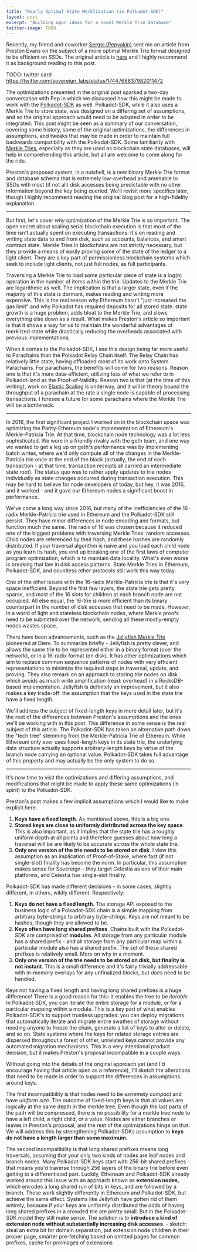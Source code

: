```yaml
---
title: "Nearly Optimal State Merklization (in Polkadot-SDK)"
layout: post
excerpt: "Building upon ideas for a novel Merkle Trie database"
twitter-image: TODO
---
```


Recently, my friend and coworker [Sergei (Pepyakin)](https://pep.wtf) sent me an article from Preston Evans on the subject of a more optimal Merkle Trie format designed to be efficient on SSDs. The original article is [here](https://www.prestonevans.me/nearly-optimal-state-merklization/) and I highly recommend it as background reading to this post.

TODO: twitter card https://twitter.com/sovereign_labs/status/1744768837982011472

The optimizations presented in the original post sparked a two-day conversation with Pep in which we discussed how this might be made to work with the [Polkadot-SDK](https://github.com/paritytech/polkadot-sdk) as well. Polkadot-SDK, while it also uses a Merkle Trie to store state, was designed on a differing set of assumptions, and so the original approach would need to be adapted in order to be integrated. This post might be seen as a summary of our conversation, covering some history, some of the original optimizations, the differences in assumptions, and tweaks that may be made in order to maintain full backwards compatibility with the Polkadot-SDK. Some familiarity with [Merkle Tries](https://en.wikipedia.org/wiki/Merkle_tree), especially as they are used as blockchain state databases, will help in comprehending this article, but all are welcome to come along for the ride.

Preston's proposed system, in a nutshell, is a new binary Merkle Trie format and database schema that is extremely low-overhead and amenable to SSDs with most (if not all) disk accesses being predictable with no other information beyond the key being queried. We'll revisit more specifics later, though I highly recommend reading the original blog post for a high-fidelity explanation. 

---

But first, let's cover _why_ optimization of the Merkle Trie is so important. The open secret about scaling serial blockchain execution is that most of the time isn't actually spent on executing transactions: it's on reading and writing state data to and from disk, such as accounts, balances, and smart contract state. Merkle Tries in blockchains are not strictly necessary, but they provide a means of easily proving some of the state of the ledger to a light client. They are a key part of permissionless blockchain systems which seek to include light clients, not just full nodes, as full participants.

Traversing a Merkle Trie to load some particular piece of state is a log(n) operation in the number of items within the trie. Updates to the Merkle Trie are logarithmic as well. The implication is that a larger state, even if the majority of this state is dormant, makes reading and writing more expensive. This is the real reason why Ethereum hasn't "just increased the gas limit" and why Polkadot has required deposits for all stored state: state growth is a huge problem, adds bloat to the Merkle Trie, and slows everything else down as a result. What makes Preston's article so important is that it shows a way for us to maintain the wonderful advantages of merklized state while drastically reducing the overheads associated with previous implementations.

When it comes to the Polkadot-SDK, I see this design being far more useful to Parachains than the Polkadot Relay Chain itself. The Relay Chain has relatively little state, having offloaded most of its work onto System Parachains. For parachains, the benefits will come for two reasons. Reason one is that it's more data-efficient, utilizing less of what we refer to in Polkadot-land as the Proof-of-Validity. Reason two is that (at the time of this writing), work on [Elastic Scaling](https://github.com/paritytech/polkadot-sdk/issues/1829) is underway, and it will in theory bound the throughput of a parachain at the rate a single node is capable of processing transactions. I foresee a future for some parachains where the Merkle Trie will be a bottleneck.

---

In 2016, the first significant project I worked on in the blockchain space was optimizing the Parity-Ethereum node's implementation of Ethereum's Merkle-Patricia Trie. At that time, blockchain node technology was a lot less sophisticated. We were in a friendly rivalry with the geth team, and one way we wanted to get a leg up on geth's performance was by implementing batch writes, where we'd only compute all of the changes in the Merkle-Patricia trie once at the end of the block (actually, the end of each transaction - at that time, transaction receipts all carried an intermediate state root). The status quo was to rather apply updates to trie nodes individually as state changes occurred during transaction execution. This may be hard to believe for node developers of today, but hey, it was 2016, and it worked - and it gave our Ethereum nodes a significant boost in performance.

We've come a long way since 2016, but many of the inefficiencies of the 16-radix Merkle-Patricia trie used in Ethereum and the Polkadot-SDK still persist. They have minor differences in node encoding and formats, but function much the same. The radix of 16 was chosen because it reduced one of the biggest problems with traversing Merkle Tries: random accesses. Child nodes are referenced by their hash, and these hashes are randomly distributed. If your traversal algorithm is naive and you load each child node as you learn its hash, you end up breaking one of the first laws of computer program optimization, which is to maintain data locality. What's even worse is breaking that law in disk access patterns. State Merkle Tries in Ethereum, Polkadot-SDK, and countless other protocols still work this way today.

One of the other issues with the 16-radix Merkle-Patricia trie is that it's very space inefficient. Beyond the first few layers, the state trie gets pretty sparse, and most of the 16 slots for children at each branch node are not occupied. All else equal, the 16-trie is more efficient than its binary counterpart in the number of disk accesses that need to be made. However, in a world of light and stateless blockchain nodes, where Merkle proofs need to be submitted over the network, sending all these mostly-empty nodes wastes space.

There have been advancements, such as the [Jellyfish Merkle Trie](https://developers.diem.com/papers/jellyfish-merkle-tree/2021-01-14.pdf?ref=127.0.0.1) pioneered at Diem. To summarize briefly - Jellyfish is pretty clever, and allows the same trie to be represented either in a binary format (over the network), or in a 16-radix format (on disk). It has other optimizations which aim to replace common sequence patterns of nodes with very efficient representations to minimize the required steps in traversal, update, and proving. They also remark on an approach to storing trie nodes on disk which avoids as much write amplification (read: overhead) in a RocksDB-based implementation. Jellyfish is definitely an improvement, but it also makes a key trade-off: the assumption that the keys used in the state trie have a fixed length.

We'll address the subject of fixed-length keys in more detail later, but it's the root of the differences between Preston's assumptions and the ones we'll be working with in this post. This difference in some sense is the real subject of this article. The Polkadot-SDK has taken an alternative path down the "tech tree" stemming from the Merkle-Patricia Trie of Ethereum. While Ethereum only ever uses fixed-length keys in its state trie, the underlying data structure actually supports arbitrary-length keys by virtue of the branch node carrying an optional value. Polkadot-SDK takes full advantage of this property and may actually be the only system to do so.

---

It's now time to visit the optimizations and differing assumptions, and modifications that might be made to apply these same optimizations (in spirit) to the Polkadot-SDK.

Preston's post makes a few implicit assumptions which I would like to make explicit here.

1. **Keys have a fixed length**. As mentioned above, this is a big one. 
1. **Stored keys are close to uniformly distributed across the key space**. This is also important, as it implies that the state trie has a roughly uniform depth at all points and therefore guesses about how long a traversal will be are likely to be accurate across the whole state trie.
1. **Only one version of the trie needs to be stored on disk**. I view this assumption as an implication of Proof-of-Stake, where fast (if not single-slot) finality has become the norm. In particular, this assumption makes sense for Sovereign - they target Celestia as one of their main platforms, and Celestia has single-slot finality.

Polkadot-SDK has made different decisions - in some cases, slightly different, in others, wildly different. Respectively:

1. **Keys do not have a fixed length**. The storage API exposed to the business logic of a Polkadot-SDK chain is a simple mapping from arbitrary byte-strings to arbitrary byte-strings. Keys are not meant to be hashes, though they are allowed to be.
2. **Keys often have long shared prefixes**. Chains built with the Polkadot-SDK are comprised of **modules**. All storage from any particular module has a shared prefix - and all storage from any particular map within a particular module also has a shared prefix. The set of these shared prefixes is relatively small. More on why in a moment.
3. **Only one version of the trie needs to be stored on disk, but finality is not instant**. This is a small difference and it's fairly trivially addressable with in-memory overlays for any unfinalized blocks, but does need to be handled.

Keys not having a fixed length and having long shared prefixes is a huge difference! There is a good reason for this: it enables the tree to be _iterable_. In Polkadot-SDK, you can iterate the entire storage for a module, or for a particular mapping within a module. This is a key part of what enables Polkadot-SDK's to support trustless upgrades: you can deploy migrations that automatically iterate and migrate entire swathes of storage without needing anyone to freeze the chain, generate a list of keys to alter or delete, and so on. State systems where the keys for related storage entries are dispersed throughout a forest of other, unrelated keys cannot provide any automated migration mechanisms. This is a very intentional product decision, but it makes Preston's proposal incompatible in a couple ways.

Without going into the details of the original approach yet (and I'd encourage having that article open as a reference), I'll sketch the alterations that need to be made in order to support the differences in assumptions around keys.

The first incompatibility is that nodes need to be _extremely compact_ and have _uniform size_. The outcome of fixed-length keys is that all values are logically at the same depth in the merkle tree. Even though the last parts of the path will be compressed, there is no possibility for a merkle tree node to have a left child, a right child, _or_ a value. Nodes are either branches or leaves in Preston's proposal, and the rest of the optimizations hinge on that. We will address this by strengthening Polkadot-SDKs assumption to **keys do not have a length larger than some maximum**.

The second incompatibility is that long shared prefixes means long traversals, assuming that your only two kinds of nodes are leaf nodes and branch nodes. Many Polkadot-SDK keys start with 256-bit shared prefixes - that means you'd traverse through 256 layers of the binary trie before even getting to a differentiated part. Luckily, Ethereum and Polkadot-SDK already worked around this issue with an approach known as **extension nodes**, which encodes a long shared run of bits in keys, and are followed by a branch. These work slightly differently in Ethereum and Polkadot-SDK, but achieve the same effect. Systems like Jellyfish have gotten rid of them entirely, because if your keys are uniformly distributed the odds of having long shared prefixes in a crowded trie are pretty small. But in the Polkadot-SDK model they still make sense. The solution is to **introduce a kind of extension node without substantially increasing disk accesses**.
    - sketch: steal an extra bit for domain separation, put extension node children in their proper page, smarter pre-fetching based on omitted pages for common prefixes, cache for preimages of extensions